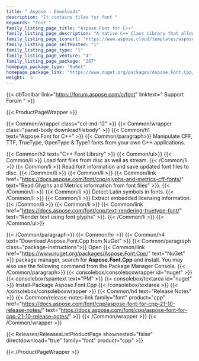 ```yaml
---
title: " Aspose - Downloads"
description: "It contains files for font "
keywords: "font "
family_listing_page_title: "Aspose.Font for C++"
family_listing_page_description: "A native C++ Class Library that allows manipulation of font types including CFF, TTF, TrueType, OpenType & Type1 fonts."
family_listing_page_iconurl: "https://www.aspose.cloud/templates/aspose/App_Themes/V3/images/font/272x272/aspose_font-for-cpp.png"
family_listing_page_selfHosted: "1"
family_listing_page_type: "1"
family_listing_page_venture: "4"
family_listing_page_package: "267"
homepage_package_type: "NuGet"
homepage_package_link: "https://www.nuget.org/packages/Aspose.Font.Cpp/"
weight:  3
---
```


{{< dbToolbar link="https://forum.aspose.com/c/font" linktext=" Support Forum " >}}


{{< ProductPageWrapper >}}

<!-- ProductPageContent-->
{{< Common/wrapper class="col-md-12" >}}
{{< Common/wrapper class="panel-body downloadfilebody" >}}
{{< Common/h1 text="Aspose.Font for C++" >}}
{{< Common/paragraph>}}
Manipulate CFF, TTF, TrueType, OpenType & Type1 fonts from your own C++ applications.

{{< Common/h2 text="C++ Font Library"  >}} {{< Common/ul>}}
    {{< Common/li >}} 
Load font files from disc as well as stream. {{< /Common/li >}}
   {{< Common/li >}} Read font information and save updated font files to disc. {{< /Common/li >}}
   {{< Common/li >}} {{< Common/link href="https://docs.aspose.com/font/cpp/glyphs-and-metrics-cff-fonts/" text="Read Glyphs and Metrics information from font files"  >}}. {{< /Common/li >}}
   {{< Common/li >}} Detect Latin symbols in fonts. {{< /Common/li >}}
   {{< Common/li >}} Extract embedded licensing information. {{< /Common/li >}}
   {{< Common/li >}} {{< Common/link href="https://docs.aspose.com/font/cpp/text-rendering-truetype-font/" text="Render text using font glyphs"  >}}. {{< /Common/li >}}
 {{< /Common/ul>}}

{{< /Common/paragraph>}}
{{< Common/hr >}}
{{< Common/h4 text="Download Aspose.Font.Cpp from NuGet"  >}}
{{< Common/paragraph class="package-instructions">}}
Open {{< Common/link href="https://www.nuget.org/packages/Aspose.Font.Cpp/" text="NuGet"  >}} package manager, search for <b>Aspose.Font.Cpp</b> and install. You may also use the following command from the Package Manager Console.
 {{< /Common/paragraph>}}
{{< consolebox/consoleboxwrapper id="nuget" >}}
       {{< consolebox/spantext text="PM" >}}
       {{< consolebox/textarea id="nuget" >}} Install-Package Aspose.Font.Cpp {{< /consolebox/textarea >}}
{{< /consolebox/consoleboxwrapper >}}
{{< Common/h4 text="Release Notes"  >}}
{{< Common/release-notes-link family="font" product="cpp" href="https://docs.aspose.com/font/cpp/aspose-font-for-cpp-21-10-release-notes/" text="https://docs.aspose.com/font/cpp/aspose-font-for-cpp-21-10-release-notes/"  >}}
{{< /Common/wrapper >}}
{{< /Common/wrapper >}}

<!-- /ProductPageContent-->



<!-- ReleasesListProductPage-->
   {{< Releases/ReleasesListProductPage shownested="false"  directdownload="true" family="font" product="cpp" >}}
<!-- /ReleasesListProductPage-->

{{< /ProductPageWrapper >}}

